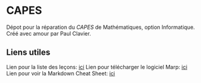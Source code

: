 # CAPES
Dépot pour la réparation du _CAPES_ de Mathématiques, option Informatique. Créé avec amour par Paul Clavier.

## Liens utiles
Lien pour la liste des leçons: [ici][LECONS]
Lien pour télécharger le logiciel Marp: [ici][MARP]
Lien pour voir la Markdown Cheat Sheet: [ici][MCS]

[LECONS]: http://www4.ac-nancy-metz.fr/capesmath/data/uploads/info_2017.pdf
[MARP]: https://yhatt.github.io/marp/
[MCS]: https://github.com/adam-p/markdown-here/wiki/Markdown-Cheatsheet#links
